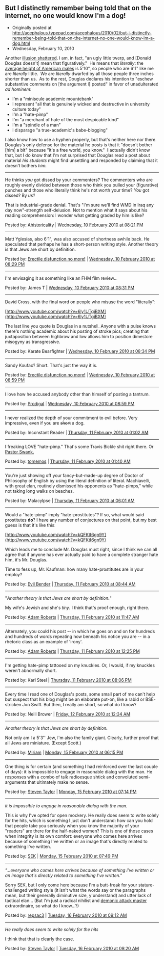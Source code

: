 ## But I distinctly remember being told that on the internet, no one would know I'm a dog!

 * Originally posted at http://acephalous.typepad.com/acephalous/2010/02/but-i-distinctly-remember-being-told-that-on-the-internet-no-one-would-know-im-a-dog.html
 * Wednesday, February 10, 2010

Another [illusion shattered](http://americanpowerblog.blogspot.com/2010/02/objectification-hypocrisy.html). I am, in fact, "an ugly little twerp, and [Donald Douglas doesn't] mean that figuratively."  He means that _literally_: the [average height of American males](http://en.wikipedia.org/wiki/Human_height#Average_height_around_the_world) is 5'10", so people who are 6'1" like me are _literally_ little.  We are _literally_ dwarfed by all those people three inches shorter than us.  As to the rest, Douglas declares his intention to "eschew substantive comments on [the argument I] posted" in favor of unadulterated _ad hominem_:

*   I'm a "miniscule academic mountebank"
*   I represent "all that is genuinely wicked and destructive in university culture today"
*   I'm a "hate-pimp"
*   I'm "a merchant of hate of the most despicable kind"
*   I'm a "spindle of a man"
*   I disparage "a true-academic's babe-blogging"

I also know how to use a hyphen properly, but that's neither here nor there.  Douglas's only defense for the material he posts is that it "doesn't bother [him] a bit" because "it's a free world, you know."  I actually didn't know that, but I do know that I'm not surprised that Douglas read a post about material _his students_ might find unsettling and responded by claiming that it doesn't bothers _him._  

* * *

He thinks _you_ got dissed by your commenters? The commenters who are roughly evenly divided between those who think you pulled your (figurative) punches and those who literally think he's not worth your time? _You_ got dissed? By _us_?

That is industrial-grade denial. That's "I'm sure we'll find WMD in Iraq any day now"-strength self-delusion. Not to mention what it says about his reading comprehension: I wonder what getting graded by him is like?

Posted by: [Ahistoricality](http://ahistoricality.blogspot.com) | [Wednesday, 10 February 2010 at 08:21 PM](http://acephalous.typepad.com/acephalous/2010/02/but-i-distinctly-remember-being-told-that-on-the-internet-no-one-would-know-im-a-dog.html?cid=6a00d8341c2df453ef0128778d02fb970c#comment-6a00d8341c2df453ef0128778d02fb970c)

* * *

Matt Yglesias, also 6'1", was also accused of shortness awhile back. He speculated that perhaps he has a short-person writing style. Another theory is that Jews are short by definition. 

Posted by: [Erectile disfunction no more!](http://www.haquelebac.wordpress.com) | [Wednesday, 10 February 2010 at 08:29 PM](http://acephalous.typepad.com/acephalous/2010/02/but-i-distinctly-remember-being-told-that-on-the-internet-no-one-would-know-im-a-dog.html?cid=6a00d8341c2df453ef0120a88a60de970b#comment-6a00d8341c2df453ef0120a88a60de970b)

* * *

I'm envisaging it as something like an FHM film review...

Posted by: James T | [Wednesday, 10 February 2010 at 08:31 PM](http://acephalous.typepad.com/acephalous/2010/02/but-i-distinctly-remember-being-told-that-on-the-internet-no-one-would-know-im-a-dog.html?cid=6a00d8341c2df453ef0128778d0eb4970c#comment-6a00d8341c2df453ef0128778d0eb4970c)

* * *

David Cross, with the final word on people who misuse the word "literally":

[http://www.youtube.com/watch?v=6ly1UTgiBXM](http://www.youtube.com/watch?v=6ly1UTgiBXM)

The last line you quote is Douglas in a nutshell. Anyone with a pulse knows there's nothing academic about his posting of stroke pics; creating that juxtaposition between highbrow and low allows him to position dimestore misogyny as transgressive.

Posted by: Karate Bearfighter | [Wednesday, 10 February 2010 at 08:34 PM](http://acephalous.typepad.com/acephalous/2010/02/but-i-distinctly-remember-being-told-that-on-the-internet-no-one-would-know-im-a-dog.html?cid=6a00d8341c2df453ef0128778d12f5970c#comment-6a00d8341c2df453ef0128778d12f5970c)

* * *

Sandy Koufax? Short. That's just the way it is.

Posted by: [Erectile disfunction no more!](http://www.haquelebac.wordpress.com) | [Wednesday, 10 February 2010 at 08:59 PM](http://acephalous.typepad.com/acephalous/2010/02/but-i-distinctly-remember-being-told-that-on-the-internet-no-one-would-know-im-a-dog.html?cid=6a00d8341c2df453ef0120a88a883c970b#comment-6a00d8341c2df453ef0120a88a883c970b)

* * *

I love how he accused anybody other than himself of posting a tantrum.

Posted by: [Prodigal](http://prodigal.livejournal.com) | [Wednesday, 10 February 2010 at 08:59 PM](http://acephalous.typepad.com/acephalous/2010/02/but-i-distinctly-remember-being-told-that-on-the-internet-no-one-would-know-im-a-dog.html?cid=6a00d8341c2df453ef0120a88a88ee970b#comment-6a00d8341c2df453ef0120a88a88ee970b)

* * *

I never realized the depth of your commitment to evil before. Very impressive, even if you are <strike>short</strike> a dog.

Posted by: Inconstant Reader | [Thursday, 11 February 2010 at 01:02 AM](http://acephalous.typepad.com/acephalous/2010/02/but-i-distinctly-remember-being-told-that-on-the-internet-no-one-would-know-im-a-dog.html?cid=6a00d8341c2df453ef0120a88b9cb4970b#comment-6a00d8341c2df453ef0120a88b9cb4970b)

* * *

I freaking LOVE "hate-pimp."  That's some Travis Bickle shit right there.  Or [Pastor Swank.](http://www.sadlyno.com/archives/1277.html)

Posted by: [tomemos](http://tomemos.wordpress.com) | [Thursday, 11 February 2010 at 01:40 AM](http://acephalous.typepad.com/acephalous/2010/02/but-i-distinctly-remember-being-told-that-on-the-internet-no-one-would-know-im-a-dog.html?cid=6a00d8341c2df453ef0128778e719c970c#comment-6a00d8341c2df453ef0128778e719c970c)

* * *

You're just showing off your fancy-but-made-up degree of Doctor of Philosophy of English by using the literal definition of literal.  Machiavelli, with great elan, routinely dismissed his opponents as "hate-pimps," while not taking long walks on beaches.

Posted by: Malacylpse | [Thursday, 11 February 2010 at 06:01 AM](http://acephalous.typepad.com/acephalous/2010/02/but-i-distinctly-remember-being-told-that-on-the-internet-no-one-would-know-im-a-dog.html?cid=6a00d8341c2df453ef0128778f176d970c#comment-6a00d8341c2df453ef0128778f176d970c)

* * *

Would a "hate-pimp" imply "hate-prostitutes"? If so, what would said prostitutes **do**? I have any number of conjectures on that point, but my best guess is that it's like this:

[http://www.youtube.com/watch?v=kQFKtI6gn9Y](http://www.youtube.com/watch?v=kQFKtI6gn9Y)

Which leads me to conclude Mr. Douglas must right, since I think we can all agree that if anyone has ever actually paid to have a complete stranger hate him, it's Mr. Douglas.

Time to fess up, Mr. Kaufman: how many hate-prostitutes are in your employ?

Posted by: [Evil Bender](http://evilbender.wordpress.com) | [Thursday, 11 February 2010 at 08:44 AM](http://acephalous.typepad.com/acephalous/2010/02/but-i-distinctly-remember-being-told-that-on-the-internet-no-one-would-know-im-a-dog.html?cid=6a00d8341c2df453ef0120a88cefb8970b#comment-6a00d8341c2df453ef0120a88cefb8970b)

* * *

"_Another theory is that Jews are short by definition._"

My wife's Jewish and she's _tiny_.  I think that's proof enough, right there.

Posted by: [Adam Roberts](http://www.adamroberts.com) | [Thursday, 11 February 2010 at 11:47 AM](http://acephalous.typepad.com/acephalous/2010/02/but-i-distinctly-remember-being-told-that-on-the-internet-no-one-would-know-im-a-dog.html?cid=6a00d8341c2df453ef0128779074e6970c#comment-6a00d8341c2df453ef0128779074e6970c)

* * *

Alternately, you could his post -- in which he goes on and on for hundreds and hundreds of words repeating how beneath his notice you are -- in a rhetoric class as an example of 'irony'.

Posted by: [Adam Roberts](http://www.adamroberts.com) | [Thursday, 11 February 2010 at 12:25 PM](http://acephalous.typepad.com/acephalous/2010/02/but-i-distinctly-remember-being-told-that-on-the-internet-no-one-would-know-im-a-dog.html?cid=6a00d8341c2df453ef0120a88dfe8d970b#comment-6a00d8341c2df453ef0120a88dfe8d970b)

* * *

I'm getting hate-pimp tattooed on my knuckles. Or, I would, if my knuckles weren't abnormally short.

Posted by: Karl Steel | [Thursday, 11 February 2010 at 08:06 PM](http://acephalous.typepad.com/acephalous/2010/02/but-i-distinctly-remember-being-told-that-on-the-internet-no-one-would-know-im-a-dog.html?cid=6a00d8341c2df453ef0128779277f9970c#comment-6a00d8341c2df453ef0128779277f9970c)

* * *

Every time I read one of Douglas's posts, some small part of me can't help but suspect that his blog might be an elaborate put-on, like a rabid or BSE-stricken Jon Swift. But then, I really am short, so what do I know?

Posted by: Neill Brower | [Friday, 12 February 2010 at 12:34 AM](http://acephalous.typepad.com/acephalous/2010/02/but-i-distinctly-remember-being-told-that-on-the-internet-no-one-would-know-im-a-dog.html?cid=6a00d8341c2df453ef0120a890da4f970b#comment-6a00d8341c2df453ef0120a890da4f970b)

* * *

_Another theory is that Jews are short by definition._

Not only am I a 5'3'' Jew, I'm also the family giant.  Clearly, further proof that all Jews are miniature.  (Except Scott.)   

Posted by: [Miriam](http://littleprofessor.typepad.com) | [Monday, 15 February 2010 at 06:15 PM](http://acephalous.typepad.com/acephalous/2010/02/but-i-distinctly-remember-being-told-that-on-the-internet-no-one-would-know-im-a-dog.html?cid=6a00d8341c2df453ef0120a8a34363970b#comment-6a00d8341c2df453ef0120a8a34363970b)

* * *

One thing is for certain (and something I had reinforced over the last couple of days):  it is impossible to engage in reasonable dialog with the man.  He responses with a combo of talk radioesque shtick and convoluted semi-arguments that ultimately make no sense.

Posted by: [Steven Taylor](http://poliblogger.com) | [Monday, 15 February 2010 at 07:14 PM](http://acephalous.typepad.com/acephalous/2010/02/but-i-distinctly-remember-being-told-that-on-the-internet-no-one-would-know-im-a-dog.html?cid=6a00d8341c2df453ef0120a8a38825970b#comment-6a00d8341c2df453ef0120a8a38825970b) 

* * *

_it is impossible to engage in reasonable dialog with the man._

This is why I've opted for open mockery.  He really does seem to write solely for the hits, which is something I just don't understand: how can you hold that people take you seriously when you know the majority of your "readers" are there for the half-naked women?  This is one of those cases when integrity is its own comfort: everyone who comes here arrives because of something I've written or an image that's directly related to something I've written.

Posted by: [SEK](http://acephalous.typepad.com/) | [Monday, 15 February 2010 at 07:49 PM](http://acephalous.typepad.com/acephalous/2010/02/but-i-distinctly-remember-being-told-that-on-the-internet-no-one-would-know-im-a-dog.html?cid=6a00d8341c2df453ef012877a65bf8970c#comment-6a00d8341c2df453ef012877a65bf8970c)

* * *

_"...everyone who comes here arrives because of something I've written or an image that's directly related to something I've written."_

Sorry SEK, but I only come here because I'm a butt-freak for your stature-challenged writing style (it isn't what the words say or the paragraphs mean, but their generally diminutive size, y'understand) and utter lack of tactical elan... (But I'm just a radical nihilist and [demonic attack master](http://commonsensepoliticalthought.com/?p=8651#comment-571851) extraordinaire, so what do I know...?)

Posted by: [repsac3](http://americannihilistblog.blogspot.com) | [Tuesday, 16 February 2010 at 09:12 AM](http://acephalous.typepad.com/acephalous/2010/02/but-i-distinctly-remember-being-told-that-on-the-internet-no-one-would-know-im-a-dog.html?cid=6a00d8341c2df453ef012877a91e53970c#comment-6a00d8341c2df453ef012877a91e53970c)

* * *

_He really does seem to write solely for the hits_

I think that that is clearly the case.

Posted by: [Steven Taylor](http://poliblogger.com) | [Tuesday, 16 February 2010 at 09:20 AM](http://acephalous.typepad.com/acephalous/2010/02/but-i-distinctly-remember-being-told-that-on-the-internet-no-one-would-know-im-a-dog.html?cid=6a00d8341c2df453ef012877a9275f970c#comment-6a00d8341c2df453ef012877a9275f970c)

